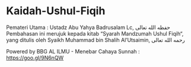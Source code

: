 # Kaidah-Ushul-Fiqih
Pemateri Utama : Ustadz Abu Yahya Badrusalam Lc,  حفظه الله تعالى
Pembahasan ini merujuk kepada kitab “Syarah Mandzumah Ushul Fiqih“, yang ditulis oleh Syaikh Muhammad bin Shalih Al’Utsaimin, رحمه الله تعالى

Powered by BBG AL ILMU - Menebar Cahaya Sunnah : https://goo.gl/9N6nQW
